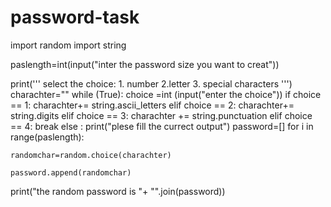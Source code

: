 # password-task
import random 
import string

paslength=int(input("inter the password size you want to creat"))

print(''' select the choice: 1. number 2.letter 3. special characters ''') 
charachter="" 
while (True): 
    choice =int (input("enter the choice")) 
    if choice == 1: charachter+= string.ascii_letters 
    elif choice == 2: charachter+= string.digits 
    elif choice == 3: charachter += string.punctuation 
    elif choice == 4: break 
    else : print("plese fill the currect output")
password=[]
for i in range(paslength):

    randomchar=random.choice(charachter)

    password.append(randomchar)
print("the random password is "+ "".join(password))


    
